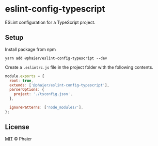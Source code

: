 # eslint-config-typescript

ESLint configuration for a TypeScript project.

## Setup

Install package from npm

```
yarn add @phaier/eslint-config-typescript --dev
```

Create a `.eslintrc.js` file in the project folder with the following contents.

```js
module.exports = {
  root: true,
  extends: ['@phaier/eslint-config-typescript'],
  parserOptions: {
    project: './tsconfig.json',
  },

  ignorePatterns: ['node_modules/'],
};
```


## License

[MIT](LICENSE) © Phaier
